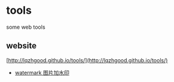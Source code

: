 # tools
some web tools


## website

[http://lqzhgood.github.io/tools/](http://lqzhgood.github.io/tools/)

- [watermark 图片加水印](./watermark)
